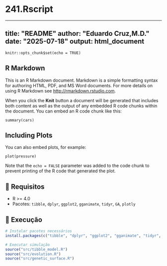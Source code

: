 # 241.Rscript
---
title: "README"
author: "Eduardo Cruz,M.D."
date: "2025-07-18"
output: html_document
---

```{r setup, include=FALSE}
knitr::opts_chunk$set(echo = TRUE)
```

## R Markdown

This is an R Markdown document. Markdown is a simple formatting syntax for authoring HTML, PDF, and MS Word documents. For more details on using R Markdown see <http://rmarkdown.rstudio.com>.

When you click the **Knit** button a document will be generated that includes both content as well as the output of any embedded R code chunks within the document. You can embed an R code chunk like this:

```{r cars}
summary(cars)
```

## Including Plots

You can also embed plots, for example:

```{r pressure, echo=FALSE}
plot(pressure)
```

Note that the `echo = FALSE` parameter was added to the code chunk to prevent printing of the R code that generated the plot.



## 🧪 Requisitos

- R >= 4.0
- Pacotes: `tibble`, `dplyr`, `ggplot2`, `gganimate`, `tidyr`, `GA`, `plotly`

## 🚀 Execução

```r
# Instalar pacotes necessários
install.packages(c("tibble", "dplyr", "ggplot2", "gganimate", "tidyr", "GA", "plotly"))

# Executar simulação
source("src/tibble_model.R")
source("src/evolution.R")
source("src/genetic_surface.R")
